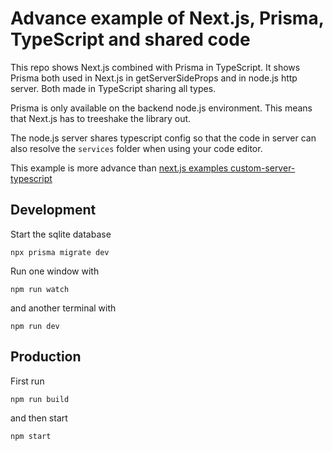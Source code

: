 # Advance example of Next.js, Prisma, TypeScript and shared code

This repo shows Next.js combined with Prisma in TypeScript.
It shows Prisma both used in Next.js in getServerSideProps and in node.js http
server. Both made in TypeScript sharing all types.

Prisma is only available on the backend node.js environment. This means that
Next.js has to treeshake the library out.

The node.js server shares typescript config so that the code in server can also
resolve the `services` folder when using your code editor.

This example is more advance than [next.js examples custom-server-typescript](https://github.com/vercel/next.js/tree/canary/examples/custom-server-typescript)

## Development

Start the sqlite database

```
npx prisma migrate dev
```

Run one window with

```
npm run watch
```

and another terminal with

```
npm run dev
```

## Production

First run

```
npm run build
```

and then start

```
npm start
```
